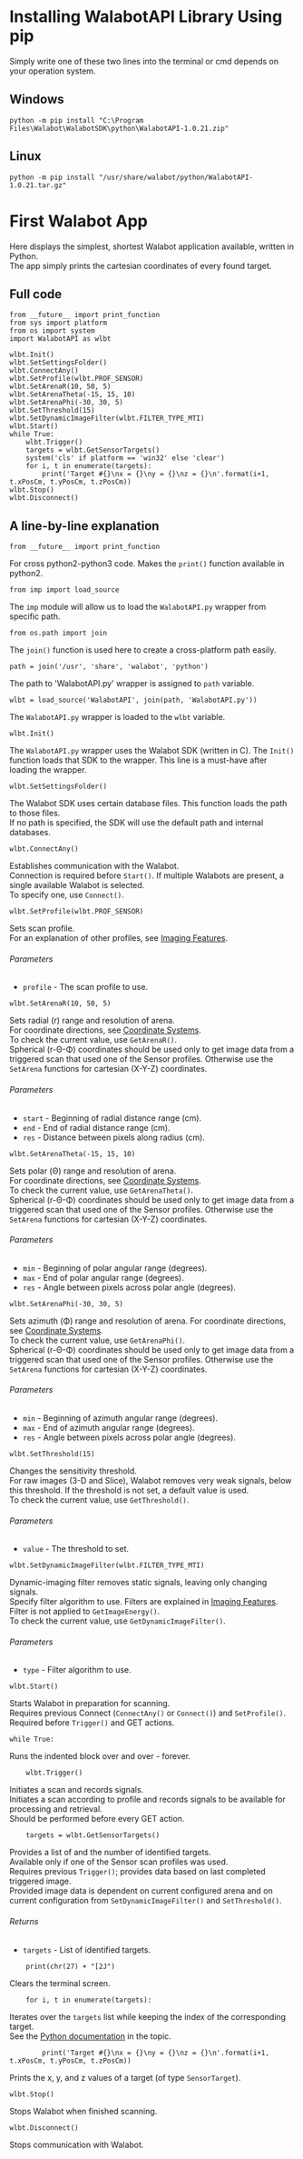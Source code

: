 # Installing WalabotAPI Library Using pip
Simply write one of these two lines into the terminal or cmd depends on your operation system.
## Windows
```
python -m pip install "C:\Program Files\Walabot\WalabotSDK\python\WalabotAPI-1.0.21.zip"
```

## Linux
```
python -m pip install "/usr/share/walabot/python/WalabotAPI-1.0.21.tar.gz"
```

# First Walabot App

Here displays the simplest, shortest Walabot application available, written in Python.  
The app simply prints the cartesian coordinates of every found target.

## Full code

```
from __future__ import print_function
from sys import platform
from os import system
import WalabotAPI as wlbt

wlbt.Init()
wlbt.SetSettingsFolder()
wlbt.ConnectAny()
wlbt.SetProfile(wlbt.PROF_SENSOR)
wlbt.SetArenaR(10, 50, 5)
wlbt.SetArenaTheta(-15, 15, 10)
wlbt.SetArenaPhi(-30, 30, 5)
wlbt.SetThreshold(15)
wlbt.SetDynamicImageFilter(wlbt.FILTER_TYPE_MTI)
wlbt.Start()
while True:
    wlbt.Trigger()
    targets = wlbt.GetSensorTargets()
    system('cls' if platform == 'win32' else 'clear')
    for i, t in enumerate(targets):
        print('Target #{}\nx = {}\ny = {}\nz = {}\n'.format(i+1, t.xPosCm, t.yPosCm, t.zPosCm))
wlbt.Stop()
wlbt.Disconnect()
```

## A line-by-line explanation

```
from __future__ import print_function
```
For cross python2-python3 code. Makes the `print()` function available in python2.


```
from imp import load_source
```
The `imp` module will allow us to load the `WalabotAPI.py` wrapper from specific path.

```
from os.path import join
```
The `join()` function is used here to create a cross-platform path easily.

```
path = join('/usr', 'share', 'walabot', 'python')
```
The path to 'WalabotAPI.py' wrapper is assigned to `path` variable.

```
wlbt = load_source('WalabotAPI', join(path, 'WalabotAPI.py'))
```
The `WalabotAPI.py` wrapper is loaded to the `wlbt` variable.

```
wlbt.Init()
```
The `WalabotAPI.py` wrapper uses the Walabot SDK (written in C).
The `Init()` function loads that SDK to the wrapper.
This line is a must-have after loading the wrapper.

```
wlbt.SetSettingsFolder()
```
The Walabot SDK uses certain database files. This function loads the path to those files.  
If no path is specified, the SDK will use the default path and internal databases.

```
wlbt.ConnectAny()
```
Establishes communication with the Walabot.  
Connection is required before `Start()`.
If multiple Walabots are present, a single available Walabot is selected.  
To specify one, use `Connect()`.

```
wlbt.SetProfile(wlbt.PROF_SENSOR)
```
Sets scan profile.  
For an explanation of other profiles, see [Imaging Features](http://api.walabot.com/_features.html).
###### Parameters
* `profile` - The scan profile to use.

```
wlbt.SetArenaR(10, 50, 5)
```
Sets radial (r) range and resolution of arena.  
For coordinate directions, see [Coordinate Systems](http://api.walabot.com/_features.html#_coordination).  
To check the current value, use `GetArenaR()`.  
Spherical (r-Θ-Φ) coordinates should be used only to get image data from a triggered scan that used one of the Sensor profiles. Otherwise use the `SetArena` functions for cartesian (X-Y-Z) coordinates.  
###### Parameters
* `start` - Beginning of radial distance range (cm).
* `end` - End of radial distance range (cm).
* `res` - Distance between pixels along radius (cm).

```
wlbt.SetArenaTheta(-15, 15, 10)
```
Sets polar (Θ) range and resolution of arena.  
For coordinate directions, see [Coordinate Systems](http://api.walabot.com/_features.html#_coordination).  
To check the current value, use `GetArenaTheta()`.  
Spherical (r-Θ-Φ) coordinates should be used only to get image data from a triggered scan that used one of the Sensor profiles. Otherwise use the `SetArena` functions for cartesian (X-Y-Z) coordinates.
###### Parameters
* `min` - Beginning of polar angular range (degrees).
* `max` - End of polar angular range (degrees).
* `res` - Angle between pixels across polar angle (degrees).

```
wlbt.SetArenaPhi(-30, 30, 5)
```
Sets azimuth (Φ) range and resolution of arena.
For coordinate directions, see [Coordinate Systems](http://api.walabot.com/_features.html#_coordination).  
To check the current value, use `GetArenaPhi()`.  
Spherical (r-Θ-Φ) coordinates should be used only to get image data from a triggered scan that used one of the Sensor profiles. Otherwise use the `SetArena` functions for cartesian (X-Y-Z) coordinates.
###### Parameters
* `min` - Beginning of azimuth angular range (degrees).
* `max` - End of azimuth angular range (degrees).
* `res` - Angle between pixels across polar angle (degrees).

```
wlbt.SetThreshold(15)
```
Changes the sensitivity threshold.  
For raw images (3-D and Slice), Walabot removes very weak signals, below this threshold. If the threshold is not set, a default value is used.  
To check the current value, use `GetThreshold()`.
###### Parameters
* `value` - The threshold to set.

```
wlbt.SetDynamicImageFilter(wlbt.FILTER_TYPE_MTI)
```
Dynamic-imaging filter removes static signals, leaving only changing signals.  
Specify filter algorithm to use. Filters are explained in [Imaging Features](http://api.walabot.com/_features.html).  
Filter is not applied to `GetImageEnergy()`.  
To check the current value, use `GetDynamicImageFilter()`.  
###### Parameters
* `type` - Filter algorithm to use.

```
wlbt.Start()
```
Starts Walabot in preparation for scanning.  
Requires previous Connect (`ConnectAny()` or `Connect()`) and `SetProfile()`.  
Required before `Trigger()` and GET actions.

```
while True:
```
Runs the indented block over and over - forever.

```
    wlbt.Trigger()
```
Initiates a scan and records signals.   
Initiates a scan according to profile and records signals to be available for processing and retrieval.  
Should be performed before every GET action.

```
    targets = wlbt.GetSensorTargets()
```
Provides a list of and the number of identified targets.  
Available only if one of the Sensor scan profiles was used.  
Requires previous `Trigger()`; provides data based on last completed triggered image.  
Provided image data is dependent on current configured arena and on current configuration from `SetDynamicImageFilter()` and `SetThreshold()`.
###### Returns
* `targets` - List of identified targets.

```
    print(chr(27) + "[2J")
```
 Clears the terminal screen.

```
    for i, t in enumerate(targets):
```
Iterates over the `targets` list while keeping the index of the corresponding target.  
See the [Python documentation](https://docs.python.org/3/library/functions.html#enumerate) in the topic.

```
        print('Target #{}\nx = {}\ny = {}\nz = {}\n'.format(i+1, t.xPosCm, t.yPosCm, t.zPosCm))
```
Prints the x, y, and z values of a target (of type `SensorTarget`).

```
wlbt.Stop()
```
Stops Walabot when finished scanning.


```
wlbt.Disconnect()
```
Stops communication with Walabot.
